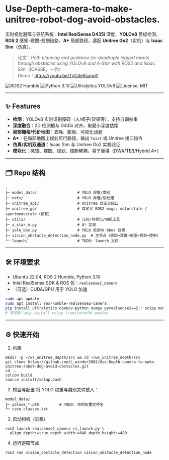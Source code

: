 # Use-Depth-camera-to-make-unitree-robot-dog-avoid-obstacles.
实时视觉避障与导航系统：**Intel RealSense D435i** 深度、**YOLOv8** 目标检测、**ROS 2** 感知-建图-规划链路、**A\*** 局部路径，适配 **Unitree Go2**（实机）与 **Isaac Sim**（仿真）。

> 论文：*Path planning and guidance for quadruple legged robots through obstacles using YOLOv8 and A-Star with ROS2 and Isaac Sim*（ICASSE，一作）  
> Demo：https://youtu.be/TyCdeRsappY

![ROS2 Humble](https://img.shields.io/badge/ROS2-Humble-blue)
![Python 3.10](https://img.shields.io/badge/Python-3.10%2B-blue)
![Ultralytics YOLOv8](https://img.shields.io/badge/YOLOv8-ultralytics-orange)
![License: MIT](https://img.shields.io/badge/License-MIT-green)

---

## ✨ Features
- **检测**：YOLOv8 实时识别障碍（人/椅子/货架等），支持自训权重  
- **深度融合**：2D 检测框与 D435i 对齐，取最小深度估距  
- **局部栅格/代价地图**：去噪、膨胀、可视化话题  
- **A\***：在局部地图上规划可行路径，输出 `Twist` 或 Unitree 接口指令  
- **仿真/实机双通道**：Isaac Sim 与 Unitree Go2 实机验证  
- **模块化**：感知、建图、规划、控制解耦，易于替换（DWA/TEB/Hybrid A*）

---

## 🗂️ Repo 结构
```
.
├─ model_data/                  # YOLO 权重/类别
├─ nets/                        # YOLO 推理/后处理
├─ unitree_api/                 # Unitree 自定义接口
├─ unitree_go/                  # 自定义 ROS2 msgs: motorstate / sportmodestate（如有）
├─ utils/                       # 几何/可视化/相机工具
├─ a_star_m.py                  # A* 实现
├─ yolo_box.py                  # YOLO 检测与 bbox 处理
├─ vision_obstacle_detection_node.py  # 主节点（感知→深度→地图→规划→控制）
└─ launch/                      # TODO: launch 文件
```
---

## 🛠️ 环境要求
- Ubuntu 22.04, ROS 2 Humble, Python 3.10
- Intel RealSense SDK & ROS 包：`realsense2_camera`
- （可选）CUDA/GPU 用于 YOLO 加速

```bash
sudo apt update
sudo apt install ros-humble-realsense2-camera
pip install ultralytics opencv-python numpy pyrealsense2==2.* scipy matplotlib
# 若用到：pip install rclpy transforms3d pandas
```
---

## ⚙️ 快速开始
1) 构建
```
mkdir -p ~/ws_unitree_depth/src && cd ~/ws_unitree_depth/src
git clone https://github.com/L-winder2002/Use-Depth-camera-to-make-unitree-robot-dog-avoid-obstacles.git
cd ..
colcon build
source install/setup.bash
```

2) 模型与配置
将 YOLO 权重与类别文件放入：
```
model_data/
├─ yolov8_*.pth         # TODO: 你的权重文件名
└─ coco_classes.txt
```

3) 启动相机（实机）
```
ros2 launch realsense2_camera rs_launch.py \
  align_depth:=true depth_width:=640 depth_height:=480
```
4) 运行避障节点
```
ros2 run vision_obstacle_detection vision_obstacle_detection_node
```
